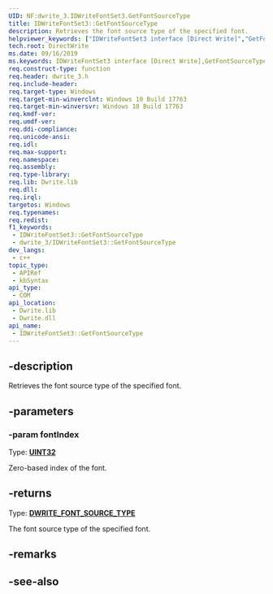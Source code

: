 ```yaml
---
UID: NF:dwrite_3.IDWriteFontSet3.GetFontSourceType
title: IDWriteFontSet3::GetFontSourceType
description: Retrieves the font source type of the specified font.
helpviewer_keywords: ["IDWriteFontSet3 interface [Direct Write]","GetFontSourceType method","IDWriteFontSet3.GetFontSourceType","IDWriteFontSet3::GetFontSourceType","GetFontSourceType","GetFontSourceType method [Direct Write]","GetFontSourceType method [Direct Write]","IDWriteFontSet3 interface","directwrite.idwritefontset3_getfontsourcetype","dwrite_3/IDWriteFontSet3::GetFontSourceType"]
tech.root: DirectWrite
ms.date: 09/16/2019
ms.keywords: IDWriteFontSet3 interface [Direct Write],GetFontSourceType method, IDWriteFontSet3.GetFontSourceType, IDWriteFontSet3::GetFontSourceType, GetFontSourceType, GetFontSourceType method [Direct Write], GetFontSourceType method [Direct Write],IDWriteFontSet3 interface, directwrite.idwritefontset3_getfontsourcetype, dwrite_3/IDWriteFontSet3::GetFontSourceType
req.construct-type: function
req.header: dwrite_3.h
req.include-header: 
req.target-type: Windows
req.target-min-winverclnt: Windows 10 Build 17763
req.target-min-winversvr: Windows 10 Build 17763
req.kmdf-ver: 
req.umdf-ver: 
req.ddi-compliance: 
req.unicode-ansi: 
req.idl: 
req.max-support: 
req.namespace: 
req.assembly: 
req.type-library: 
req.lib: Dwrite.lib
req.dll: 
req.irql: 
targetos: Windows
req.typenames: 
req.redist: 
f1_keywords:
 - IDWriteFontSet3::GetFontSourceType
 - dwrite_3/IDWriteFontSet3::GetFontSourceType
dev_langs:
 - c++
topic_type:
 - APIRef
 - kbSyntax
api_type:
 - COM
api_location:
 - Dwrite.lib
 - Dwrite.dll
api_name:
 - IDWriteFontSet3::GetFontSourceType
---
```


## -description

Retrieves the font source type of the specified font.

## -parameters

### -param fontIndex

Type: **[UINT32](/windows/win32/winprog/windows-data-types)**

Zero-based index of the font.

## -returns

Type: **[DWRITE_FONT_SOURCE_TYPE](./ne-dwrite_3-dwrite_font_source_type.md)**

The font source type of the specified font.

## -remarks

## -see-also
